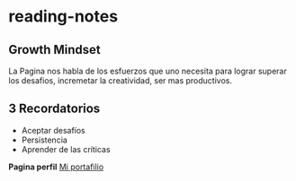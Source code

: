 # reading-notes

## Growth Mindset
La Pagina nos habla de los esfuerzos que uno necesita para lograr superar los desafios, incremetar la creatividad, ser mas productivos.

## 3 Recordatorios
- Aceptar desafíos
- Persistencia
- Aprender de las críticas 

**Pagina perfil**
[Mi portafilio](https://github.com/alfcalo/reading-notes/)
